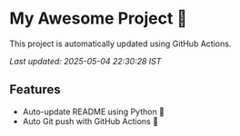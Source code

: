 # My Awesome Project 🚀

This project is automatically updated using GitHub Actions.

_Last updated: 2025-05-04 22:30:28 IST_

## Features
- Auto-update README using Python 🐍
- Auto Git push with GitHub Actions 🤖
